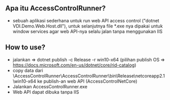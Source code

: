 ## Apa itu AccessControlRunner?
- sebuah aplikasi sederhana untuk run web API access control ("dotnet VDI.Demo.Web.Host.dll"), untuk selanjutnya file *.exe nya dipakai untuk window services agar web API-nya selalu jalan tanpa menggunakan IIS

## How to use?
- jalankan => dotnet publish -c Release -r win10-x64 (pilihan publish OS => https://docs.microsoft.com/en-us/dotnet/core/rid-catalog)
- copy data dari \AccessControlRunner\AccessControlRunner\bin\Release\netcoreapp2.1\win10-x64 ke publish-an web API (AccessControlNetCore)
- Jalankan AccessControlRunner.exe
- Web API dapat dibuka tanpa IIS